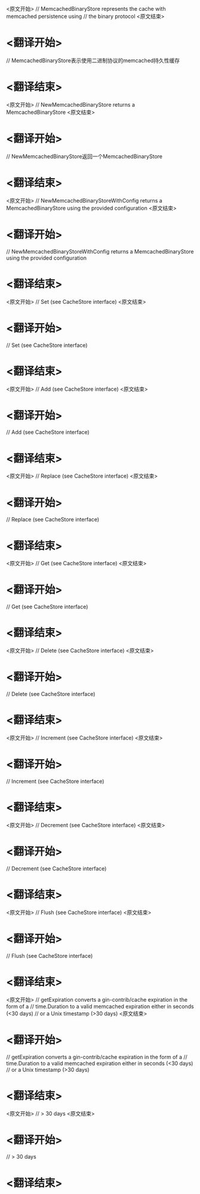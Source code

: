 
<原文开始>
// MemcachedBinaryStore represents the cache with memcached persistence using
// the binary protocol
<原文结束>

# <翻译开始>
// MemcachedBinaryStore表示使用二进制协议的memcached持久性缓存
# <翻译结束>


<原文开始>
// NewMemcachedBinaryStore returns a MemcachedBinaryStore
<原文结束>

# <翻译开始>
// NewMemcachedBinaryStore返回一个MemcachedBinaryStore
# <翻译结束>


<原文开始>
// NewMemcachedBinaryStoreWithConfig returns a MemcachedBinaryStore using the provided configuration
<原文结束>

# <翻译开始>
// NewMemcachedBinaryStoreWithConfig returns a MemcachedBinaryStore using the provided configuration
# <翻译结束>


<原文开始>
// Set (see CacheStore interface)
<原文结束>

# <翻译开始>
// Set (see CacheStore interface)
# <翻译结束>


<原文开始>
// Add (see CacheStore interface)
<原文结束>

# <翻译开始>
// Add (see CacheStore interface)
# <翻译结束>


<原文开始>
// Replace (see CacheStore interface)
<原文结束>

# <翻译开始>
// Replace (see CacheStore interface)
# <翻译结束>


<原文开始>
// Get (see CacheStore interface)
<原文结束>

# <翻译开始>
// Get (see CacheStore interface)
# <翻译结束>


<原文开始>
// Delete (see CacheStore interface)
<原文结束>

# <翻译开始>
// Delete (see CacheStore interface)
# <翻译结束>


<原文开始>
// Increment (see CacheStore interface)
<原文结束>

# <翻译开始>
// Increment (see CacheStore interface)
# <翻译结束>


<原文开始>
// Decrement (see CacheStore interface)
<原文结束>

# <翻译开始>
// Decrement (see CacheStore interface)
# <翻译结束>


<原文开始>
// Flush (see CacheStore interface)
<原文结束>

# <翻译开始>
// Flush (see CacheStore interface)
# <翻译结束>


<原文开始>
// getExpiration converts a gin-contrib/cache expiration in the form of a
// time.Duration to a valid memcached expiration either in seconds (<30 days)
// or a Unix timestamp (>30 days)
<原文结束>

# <翻译开始>
// getExpiration converts a gin-contrib/cache expiration in the form of a
// time.Duration to a valid memcached expiration either in seconds (<30 days)
// or a Unix timestamp (>30 days)
# <翻译结束>


<原文开始>
// > 30 days
<原文结束>

# <翻译开始>
// > 30 days
# <翻译结束>


